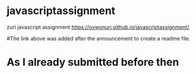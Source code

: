 # javascriptassignment
zuri javascript assignment
https://ovwonuri.github.io/javascriptassignment/

#The link above was added after the announcement to create a readme file.
# As I already submitted before then
